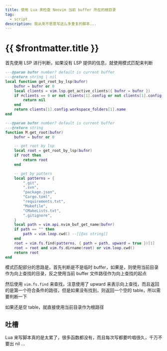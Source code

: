 ```yaml
---
title: 使用 Lua 来检查 Neovim 当前 buffer 所在的根目录
tag:
  - script
description: 我从来不愿意写这么多重复的脚本...
---
```


# {{ $frontmatter.title }}

首先使用 LSP 进行判断，如果没有 LSP 提供的信息，就使用模式匹配来判断

```lua
---@param bufnr number? default is current buffer
---@return string | nil
local function get_root_by_lsp(bufnr)
    bufnr = bufnr or 0
    local clients = vim.lsp.get_active_clients({ bufnr = bufnr })
    if #clients == 0 or not clients[1].config or not clients[1].config.workspace_folders then
        return nil
    end
    return clients[1].config.workspace_folders[1].name
end

---@param bufnr number? default is current buffer
---@return string
function M.get_root(bufnr)
    bufnr = bufnr or 0

    -- get root by lsp
    local root = get_root_by_lsp(bufnr)
    if root then
        return root
    end

    -- get by pattern
    local patterns = {
        ".git",
        ".svn",
        "package.json",
        "Cargo.toml",
        "requirements.txt",
        "Makefile",
        "CMakeLists.txt",
        ".gitignore",
    }
    local path = vim.api.nvim_buf_get_name(bufnr)
    if path == "" then
        path = vim.loop.cwd() --[[@as string]]
    end
    root = vim.fs.find(patterns, { path = path, upward = true })[1]
    root = root and vim.fs.dirname(root) or vim.loop.cwd()
    return root
end
```

模式匹配部分的思路是，首先判断是不是临时 buffer，如果是，则使用当前目录作为向上查找的目录，反之使用当前 buffer 文件路径作为向上查找的起点

然后使用 `vim.fs.find` 来查找，注意使用了 upward 来表示向上查找，而且返回的是第一个符合条件的路径，但是如果没有找到，则返回一个空的
table，所以需要判断一下

如果还是空 table，就直接使用当前目录作为根路径

## 吐槽

Lua 来写脚本真的是太累了，很多函数都没有，而且每次写都要吟唱很久，千万不要出 nil ...
